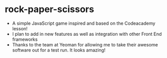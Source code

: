 rock-paper-scissors
============

- A simple JavaScript game inspired and based on the Codeacademy lesson!
- I plan to add in new features as well as integration with other Front End frameworks
- Thanks to the team at Yeoman for allowing me to take their awesome software out for a test run. It looks amazing!